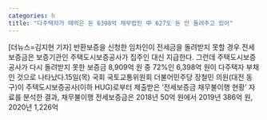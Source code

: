 ```yaml
---
categories: h
title: "다주택자가 떼먹은 돈 6398억 채무법인 中 627도 돈 안 돌려주고 있어"
---
```

[더뉴스=김지현 기자] 반환보증을 신청한 임차인이 전세금을 돌려받지 못할 경우 전세보증금은 보증기관인 주택도시보증공사가 집주인 대신 지급한다. 그런데 주택도시보증공사가 다시 돌려받지 못한 보증금 8,909억 원 중 72%인 6,398억 원이 다주택자 부채인 것으로 나타났다.15일(목) 국회 국토교통위원회 더불어민주당 장철민 의원(대전 동구)이 주택도시보증공사(이하 HUG)로부터 제출받은 ‘전세보증금 채무불이행 현황’ 자료를 분석한 결과, 채무불이행 전세보증금은 2018년 50억 원에서 2019년 386억 원, 2020년 1,226억